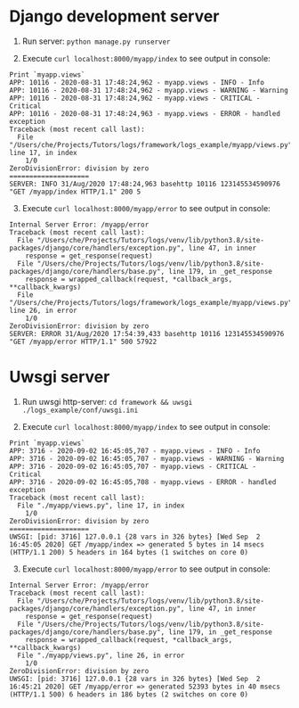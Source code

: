 
# Django development server

1. Run server: `python manage.py runserver`

2. Execute `curl localhost:8000/myapp/index` to see output in console:

```log
Print `myapp.views`
APP: 10116 - 2020-08-31 17:48:24,962 - myapp.views - INFO - Info
APP: 10116 - 2020-08-31 17:48:24,962 - myapp.views - WARNING - Warning
APP: 10116 - 2020-08-31 17:48:24,962 - myapp.views - CRITICAL - Critical
APP: 10116 - 2020-08-31 17:48:24,963 - myapp.views - ERROR - handled exception
Traceback (most recent call last):
  File "/Users/che/Projects/Tutors/logs/framework/logs_example/myapp/views.py", line 17, in index
    1/0
ZeroDivisionError: division by zero
====================
SERVER: INFO 31/Aug/2020 17:48:24,963 basehttp 10116 123145534590976 "GET /myapp/index HTTP/1.1" 200 5
```

3. Execute `curl localhost:8000/myapp/error` to see output in console:

```log
Internal Server Error: /myapp/error
Traceback (most recent call last):
  File "/Users/che/Projects/Tutors/logs/venv/lib/python3.8/site-packages/django/core/handlers/exception.py", line 47, in inner
    response = get_response(request)
  File "/Users/che/Projects/Tutors/logs/venv/lib/python3.8/site-packages/django/core/handlers/base.py", line 179, in _get_response
    response = wrapped_callback(request, *callback_args, **callback_kwargs)
  File "/Users/che/Projects/Tutors/logs/framework/logs_example/myapp/views.py", line 26, in error
    1/0
ZeroDivisionError: division by zero
SERVER: ERROR 31/Aug/2020 17:54:39,433 basehttp 10116 123145534590976 "GET /myapp/error HTTP/1.1" 500 57922
```

# Uwsgi server

1. Run uwsgi http-server: `cd framework && uwsgi ./logs_example/conf/uwsgi.ini`

2. Execute `curl localhost:8000/myapp/index` to see output in console:
```log
Print `myapp.views`
APP: 3716 - 2020-09-02 16:45:05,707 - myapp.views - INFO - Info
APP: 3716 - 2020-09-02 16:45:05,707 - myapp.views - WARNING - Warning
APP: 3716 - 2020-09-02 16:45:05,707 - myapp.views - CRITICAL - Critical
APP: 3716 - 2020-09-02 16:45:05,708 - myapp.views - ERROR - handled exception
Traceback (most recent call last):
  File "./myapp/views.py", line 17, in index
    1/0
ZeroDivisionError: division by zero
====================
UWSGI: [pid: 3716] 127.0.0.1 {28 vars in 326 bytes} [Wed Sep  2 16:45:05 2020] GET /myapp/index => generated 5 bytes in 14 msecs (HTTP/1.1 200) 5 headers in 164 bytes (1 switches on core 0)
```

3. Execute `curl localhost:8000/myapp/error` to see output in console:
```log
Internal Server Error: /myapp/error
Traceback (most recent call last):
  File "/Users/che/Projects/Tutors/logs/venv/lib/python3.8/site-packages/django/core/handlers/exception.py", line 47, in inner
    response = get_response(request)
  File "/Users/che/Projects/Tutors/logs/venv/lib/python3.8/site-packages/django/core/handlers/base.py", line 179, in _get_response
    response = wrapped_callback(request, *callback_args, **callback_kwargs)
  File "./myapp/views.py", line 26, in error
    1/0
ZeroDivisionError: division by zero
UWSGI: [pid: 3716] 127.0.0.1 {28 vars in 326 bytes} [Wed Sep  2 16:45:21 2020] GET /myapp/error => generated 52393 bytes in 40 msecs (HTTP/1.1 500) 6 headers in 186 bytes (2 switches on core 0)
```